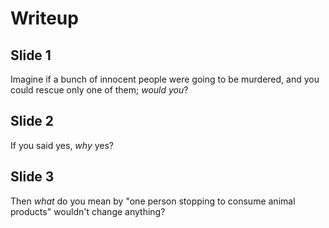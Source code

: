 # Writeup

## Slide 1

Imagine if a bunch of innocent people were going to be murdered, and you could rescue only one of them; _would you_?

## Slide 2

If you said yes, _why_ yes?

## Slide 3

Then *what* do you mean by "one person stopping to consume animal products" wouldn't change anything?
